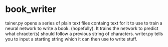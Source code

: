 # book_writer

tainer.py opens a series of plain text files containg text for it to use to train a neural network to write a book. (hopefully). It trains the network to predict what chracter(s) should follow a previous string of characters. writer.py tells you to input a starting string which it can then use to write stuff.
